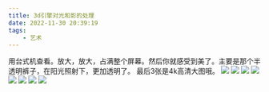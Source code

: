 ```yaml
---
title: 3d引擎对光和影的处理
date: 2022-11-30 20:39:19
tags:
    - 艺术
---
```

用台式机查看。放大，放大，占满整个屏幕。然后你就感受到美了。主要是那个半透明裤子，在阳光照射下，更加透明了。
最后3张是4k高清大图哦。
![](/image/光和影1.png)
![](/image/光和影2.png)
![](/image/光和影3.png)
![](/image/光和影4.png)
![](/image/光和影5.png)
![](/image/光和影4k_1.png)
![](/image/光和影4k_2.png)
![](/image/光和影4k_3.png)